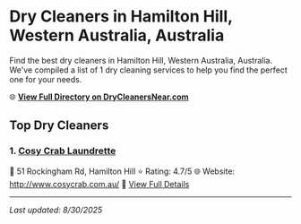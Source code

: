 # Dry Cleaners in Hamilton Hill, Western Australia, Australia

Find the best dry cleaners in Hamilton Hill, Western Australia, Australia. We've compiled a list of 1 dry cleaning services to help you find the perfect one for your needs.

🌐 **[View Full Directory on DryCleanersNear.com](https://drycleanersnear.com/city/Australia/Western%20Australia/Hamilton%20Hill)**

## Top Dry Cleaners

### 1. [Cosy Crab Laundrette](https://drycleanersnear.com/dryCleaner/68ad16241d9ee695c9252db2/cosy-crab-laundrette)
📍 51 Rockingham Rd, Hamilton Hill
⭐ Rating: 4.7/5
🌐 Website: http://www.cosycrab.com.au/
🔗 [View Full Details](https://drycleanersnear.com/dryCleaner/68ad16241d9ee695c9252db2/cosy-crab-laundrette)


---

*Last updated: 8/30/2025*
